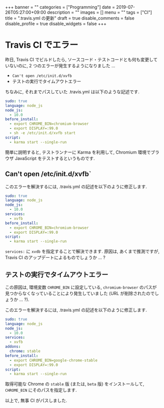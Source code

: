 +++
banner = ""
categories = ["Programming"]
date = 2019-07-26T05:27:00+09:00
description = ""
images = []
menu = ""
tags = ["CI"]
title = ".travis.yml の更新"
draft = true
disable_comments = false
disable_profile = true
disable_widgets = false
+++

# Travis CI でエラー

昨日, Travis CI でビルドしたら, ソースコード・テストコードとも何も変更していないのに, 2 つのエラーが発生するようになりました ...

- `Can't open /etc/init.d/xvfb`
- テストの実行でタイムアウトエラー

ちなみに, それまでパスしていた .travis.yml は以下のような記述です.

```yml
sudo: true
language: node_js
node_js:
  - 10.0
before_install:
  - export CHROME_BIN=chromium-browser
  - export DISPLAY=:99.0
  - sh -e /etc/init.d/xvfb start
script:
  - karma start --single-run
```

簡単に説明すると, テストランナーに Karma を利用して, Chromium 環境でブラウザ JavaScript をテストするというものです.

## Can't open /etc/init.d/xvfb`

このエラーを解決するには, .travis.yml の記述を以下のように修正します.

```yml
sudo: true
language: node_js
node_js:
  - 10.0
services:
  - xvfb
before_install:
  - export CHROME_BIN=chromium-browser
  - export DISPLAY=:99.0
script:
  - karma start --single-run
```

`services:` に `xvdb` を指定することで解決できます. 原因は, あくまで推測ですが, Travis CI のアップデートによるものでしょうか ... ?

## テストの実行でタイムアウトエラー

この原因は, 環境変数 `CHROME_BIN` に設定している, `chromium-browser` のパスが見つからなくなっていることにより発生していました (URL が削除されたのでしょうか ... ?).

このエラーを解決するには, .travis.yml の記述を以下のように修正します.

```yaml
sudo: true
language: node_js
node_js:
  - 10.0
services:
  - xvfb
addons:
  chrome: stable
before_install:
  - export CHROME_BIN=google-chrome-stable
  - export DISPLAY=:99.0
script:
  - karma start --single-run
```

取得可能な Chrome の `stable` 版 (または, `beta` 版) をインストールして, `CHROME_BIN` にそのパスを指定します.

以上で, 無事 CI がパスしました.

